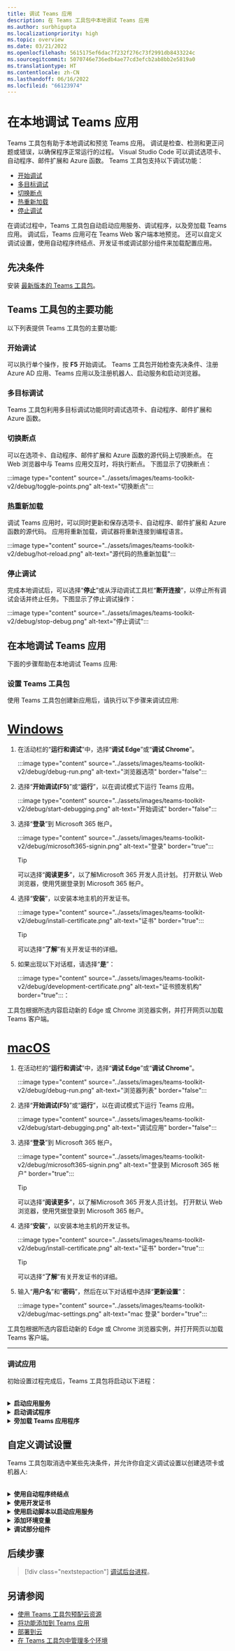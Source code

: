 ```yaml
---
title: 调试 Teams 应用
description: 在 Teams 工具包中本地调试 Teams 应用
ms.author: surbhigupta
ms.localizationpriority: high
ms.topic: overview
ms.date: 03/21/2022
ms.openlocfilehash: 5615175ef6dac7f232f276c73f2991db8433224c
ms.sourcegitcommit: 5070746e736edb4ae77cd3efcb2ab8bb2e5819a0
ms.translationtype: HT
ms.contentlocale: zh-CN
ms.lasthandoff: 06/16/2022
ms.locfileid: "66123974"
---
```

# <a name="debug-your-teams-app-locally"></a>在本地调试 Teams 应用

Teams 工具包有助于本地调试和预览 Teams 应用。 调试是检查、检测和更正问题或错误，以确保程序正常运行的过程。 Visual Studio Code 可以调试选项卡、自动程序、邮件扩展和 Azure 函数。 Teams 工具包支持以下调试功能：

* [开始调试](#start-debugging)
* [多目标调试](#multi-target-debugging)
* [切换断点](#toggle-breakpoints)
* [热重新加载](#hot-reload)
* [停止调试](#stop-debugging)  

在调试过程中，Teams 工具包自动启动应用服务、调试程序，以及旁加载 Teams 应用。 调试后，Teams 应用可在 Teams Web 客户端本地预览。 还可以自定义调试设置，使用自动程序终结点、开发证书或调试部分组件来加载配置应用。

## <a name="prerequisite"></a>先决条件

安装 [最新版本的 Teams 工具包](https://marketplace.visualstudio.com/items?itemName=TeamsDevApp.ms-teams-vscode-extension)。

## <a name="key-features-of-teams-toolkit"></a>Teams 工具包的主要功能

以下列表提供 Teams 工具包的主要功能:

### <a name="start-debugging"></a>开始调试

可以执行单个操作，按 **F5** 开始调试。 Teams 工具包开始检查先决条件、注册 Azure AD 应用、Teams 应用以及注册机器人、启动服务和启动浏览器。

### <a name="multi-target-debugging"></a>多目标调试

Teams 工具包利用多目标调试功能同时调试选项卡、自动程序、邮件扩展和 Azure 函数。

### <a name="toggle-breakpoints"></a>切换断点

可以在选项卡、自动程序、邮件扩展和 Azure 函数的源代码上切换断点。 在 Web 浏览器中与 Teams 应用交互时，将执行断点。 下图显示了切换断点：

   :::image type="content" source="../assets/images/teams-toolkit-v2/debug/toggle-points.png" alt-text="切换断点":::

### <a name="hot-reload"></a>热重新加载

调试 Teams 应用时，可以同时更新和保存选项卡、自动程序、邮件扩展和 Azure 函数的源代码。 应用将重新加载，调试器将重新连接到编程语言。

   :::image type="content" source="../assets/images/teams-toolkit-v2/debug/hot-reload.png" alt-text="源代码的热重新加载":::

### <a name="stop-debugging"></a>停止调试

完成本地调试后，可以选择“**停止**”或从浮动调试工具栏“**断开连接**”，以停止所有调试会话并终止任务。下图显示了停止调试操作：

   :::image type="content" source="../assets/images/teams-toolkit-v2/debug/stop-debug.png" alt-text="停止调试":::

## <a name="debug-your-teams-app-locally"></a>在本地调试 Teams 应用

下面的步骤帮助在本地调试 Teams 应用:

### <a name="set-up-your-teams-toolkit"></a>设置 Teams 工具包

使用 Teams 工具包创建新应用后，请执行以下步骤来调试应用:

# <a name="windows"></a>[Windows](#tab/Windows)

1. 在活动栏的“**运行和调试**”中，选择“**调试 Edge**”或“**调试 Chrome**”。

   :::image type="content" source="../assets/images/teams-toolkit-v2/debug/debug-run.png" alt-text="浏览器选项" border="false":::

1. 选择“**开始调试(F5)**”或“**运行**”，以在调试模式下运行 Teams 应用。

   :::image type="content" source="../assets/images/teams-toolkit-v2/debug/start-debugging.png" alt-text="开始调试" border="false":::

3. 选择“**登录**”到 Microsoft 365 帐户。

   :::image type="content" source="../assets/images/teams-toolkit-v2/debug/microsoft365-signin.png" alt-text="登录" border="true":::

   > [!TIP]
   > 可以选择“**阅读更多**”，以了解Microsoft 365 开发人员计划。 打开默认 Web 浏览器，使用凭据登录到 Microsoft 365 帐户。

4. 选择“**安装**”，以安装本地主机的开发证书。

    :::image type="content" source="../assets/images/teams-toolkit-v2/debug/install-certificate.png" alt-text="证书" border="true":::

   > [!TIP]
   > 可以选择“**了解**”有关开发证书的详细。

5. 如果出现以下对话框，请选择“**是**”：

    :::image type="content" source="../assets/images/teams-toolkit-v2/debug/development-certificate.png" alt-text="证书颁发机构" border="true":::：

工具包根据所选内容启动新的 Edge 或 Chrome 浏览器实例，并打开网页以加载 Teams 客户端。  

# <a name="macos"></a>[macOS](#tab/macOS)

1. 在活动栏的“**运行和调试**”中，选择“**调试 Edge**”或“**调试 Chrome**”。

   :::image type="content" source="../assets/images/teams-toolkit-v2/debug/debug-run.png" alt-text="浏览器列表" border="false":::

1. 选择“**开始调试(F5)**”或“**运行**”，以在调试模式下运行 Teams 应用。

   :::image type="content" source="../assets/images/teams-toolkit-v2/debug/start-debugging.png" alt-text="调试应用" border="false":::

3. 选择“**登录**”到 Microsoft 365 帐户。

   :::image type="content" source="../assets/images/teams-toolkit-v2/debug/microsoft365-signin.png" alt-text="登录到 Microsoft 365 帐户" border="true":::

   > [!TIP]
   > 可以选择“**阅读更多**”，以了解Microsoft 365 开发人员计划。 打开默认 Web 浏览器，使用凭据登录到 Microsoft 365 帐户。

4. 选择“**安装**”，以安装本地主机的开发证书。

    :::image type="content" source="../assets/images/teams-toolkit-v2/debug/install-certificate.png" alt-text="证书" border="true":::

   > [!TIP]
   > 可以选择“**了解**”有关开发证书的详细。

5. 输入“**用户名**”和“**密码**”，然后在以下对话框中选择“**更新设置**”：

    :::image type="content" source="../assets/images/teams-toolkit-v2/debug/mac-settings.png" alt-text="mac 登录" border="true":::

工具包根据所选内容启动新的 Edge 或 Chrome 浏览器实例，并打开网页以加载 Teams 客户端。

---

### <a name="debug-your-app"></a>调试应用

初始设置过程完成后，Teams 工具包将启动以下进程：

<br>

<details>
<summary><b>启动应用服务</b></summary>

运行 `.vscode/tasks.json` 中定义的任务，如下所示：

|  组件 |  任务名称  | Folder |
| --- | --- | --- |
|  Tab |  **启动前端** |  选项卡 |
|  自动程序或邮件扩展 |  **启动自动程序** |  自动程序 |
|  Azure Functions |  **启动后端** |  API |

下图显示了运行选项卡、自动程序或邮件扩展和 Azure 函数时，Visual Studio Code 上的“**输出****终端**”选项卡上的任务名称。

:::image type="content" source="../assets/images/teams-toolkit-v2/debug/Terminal.png" alt-text="启动应用服务":::

</details>
<details>
<summary><b>启动调试程序</b></summary>

启动在 `.vscode/launch.json` 中定义的调试配置，如下所示：

:::image type="content" source="../assets/images/teams-toolkit-v2/debug/launch-debuggers.png" alt-text="启动调试程序":::

下表列出了具有选项卡应用和自动程序应用项目的调试配置名称和类型：

|  组件 |  调试配置名称  | 调试配置类型 |
| --- | --- | --- |
|  Tab |  **连接到前端 (Edge)** 或  **连接到前端 (Chrome)**  |  pwa-msedge 或 pwa-chrome  |
|  自动程序或邮件扩展 |   **连接到自动程序** |  pwa 节点 |
| Azure Functions |   **连接到后端** |  pwa 节点 |

下表列出了具有自动程序应用（不含选项卡应用）项目的调试配置名称和类型：

|  组件 |  调试配置名称  | 调试配置类型  |
| --- | --- | --- |
|  自动程序或邮件扩展  | **启动自动程序 (Edge)** 或 **启动自动程序 (Chrome)**  |   pwa-msedge 或 pwa-chrome  |
|  自动程序或邮件扩展  |   **连接到自动程序** |  pwa 节点  |
|  Azure Functions |  **连接到后端** |  pwa 节点 |

</details>
<details>
<summary><b>旁加载 Teams 应用程序</b></summary>

配置“**连接到前端**”或“**启动自动程序**”，启动新的 Edge 或 Chrome 浏览器实例，并打开网页以加载 Teams 客户端。 加载 Teams 客户端后，Teams 会旁加载由Teams 应用，此应用由 [Microsoft Teams](https://teams.microsoft.com/l/app/>${localTeamsAppId}?installAppPackage=true&webjoin=true&${account-hint}) 启动配置中定义的旁加载 URL 控制。 当 Teams 客户端在 Web 浏览器中加载时，请选择“**添加**”或根据要求从下拉列表中选择一项。

   :::image type="content" source="../assets/images/teams-toolkit-v2/debug/hello-local-debug.png" alt-text="本地调试" border="true":::

   你的应用已添加到 Teams！

</details>

## <a name="customize-debug-settings"></a>自定义调试设置

Teams 工具包取消选中某些先决条件，并允许你自定义调试设置以创建选项卡或机器人:

<br>

<details>
<summary><b>使用自动程序终结点</b></summary>

1. 在 Visual Studio Code 设置中，清除 **确保 Ngrok 已安装并启动(ngrok)**。

1. 将 `.fx/configs/config.local.json` 中的 `siteEndpoint` 配置设置为终结点。

```json
{
    "bot": {
        "siteEndpoint": "https://your-bot-tunneling-url"
    }
}

```

:::image type="content" source="../assets/images/teams-toolkit-v2/debug/bot-endpoint.png" alt-text="自定义自动程序终结点":::

</details>

<details>
<summary><b>使用开发证书</b></summary>

1. 在 Visual Studio Code 设置中，清除 **确保开发证书受信任(devCert)**。

1. 将 `.fx/configs/config.local.json` 中的 `sslCertFile` 和 `sslKeyFile` 配置设置为证书文件路径和密钥文件路径。

```json
{
    "frontend": {
        "sslCertFile": "",
        "sslKeyFile": ""
    }
}
```

:::image type="content" source="../assets/images/teams-toolkit-v2/debug/development-certificate-customize.png" alt-text="自定义证书":::

</details>

<details>
<summary><b>使用启动脚本以启动应用服务</b></summary>

1. 对于选项卡，请在 `tabs/package.json`中更新 `dev:teamsfx` 脚本。

1. 对于自动程序或邮件扩展，请在 `bot/package.json` 中更新 `dev:teamsfx` 脚本。

1. 对于 Azure 函数，请在 `api/package.json` 中更新 `dev:teamsfx` 脚本，并为 TypeScript 更新 `watch:teamsfx` 脚本。

   > [!NOTE]
   > 当前不支持自定义选项卡、自动程序、邮件扩展应用和 Azure 函数端口。

</details>

<details>
<summary><b>添加环境变量</b></summary>

你可以将环境变量添加到选项卡、自动程序、邮件扩展和 Azure 函数的 `.env.teamsfx.local` 文件。 Teams 工具包加载添加的环境变量，以在本地调试期间启动服务。

 > [!NOTE]
 > 请确保在添加新环境变量后启动新的本地调试，因为环境变量不支持热重新加载。

</details>

<details>
<summary><b>调试部分组件</b></summary>

Teams 工具包利用 Visual Studio Code 多目标调试功能，同时调试选项卡、自动程序、邮件扩展和 Azure 函数。 可以更新 `.vscode/launch.json` 和 `.vscode/tasks.json` 来调试部分组件。 如果只想在 Azure 函数项目中调试选项卡和自动程序，请使用以下步骤：

1. 注释 **连接到自动程序**，**从 `.vscode/launch.json` 中的调试组件连接到后端**。

   ```json
   {
       "name": "Debug (Edge)",
        "configurations": [
           "Attach to Frontend (Edge)",
           // "Attach to Bot",
           // "Attach to Backend""
           ],
           "preLaunchTask": "Pre Debug Check & Start All",
           "presentation": {
               "group": "all",
               "order": 1
           },
           "stopAll": true

   }
   ```

2. 注释在 .vscode/tasks.json 中的“启动所有任务”中“**启动后端**”和“启动自动程序”。

   ```json
   {
                                           
       "label": "Start All",
       "dependsOn": [
           "Start Frontend",
             // "Start Backend",
             // "Start Bot"

         ]
              
   }
   ```

</details>

## <a name="next-step"></a>后续步骤

> [!div class="nextstepaction"]
> [调试后台进程](debug-background-process.md)。

## <a name="see-also"></a>另请参阅

* [使用 Teams 工具包预配云资源](provision.md)
* [将功能添加到 Teams 应用](add-capability.md)
* [部署到云](deploy.md)
* [在 Teams 工具包中管理多个环境](TeamsFx-multi-env.md)
